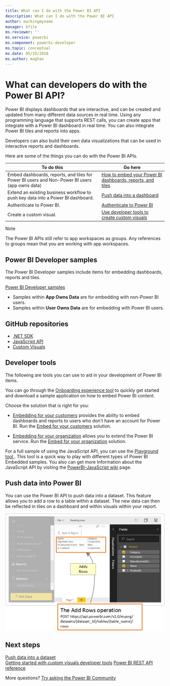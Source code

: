 ```yaml
---
title: What can I do with the Power BI API
description: What can I do with the Power BI API
author: markingmyname
manager: kfile
ms.reviewer: ''
ms.service: powerbi
ms.component: powerbi-developer
ms.topic: conceptual
ms.date: 05/25/2018
ms.author: maghan
---
```


# What can developers do with the Power BI API?

Power BI displays dashboards that are interactive, and can be created and updated from many different data sources in real time. Using any programming language that supports REST calls, you can create apps that integrate with a Power BI dashboard in real time. You can also integrate Power BI tiles and reports into apps.

Developers can also build their own data visualizations that can be used in interactive reports and dashboards.

Here are some of the things you can do with the Power BI APIs.

| **To do this** | **Go here** |
| --- | --- |
| Embed dashboards, reports, and tiles for Power BI users and Non-Power BI users (app owns data) |[How to embed your Power BI dashboards, reports, and tiles](embedding-content.md) |
| Extend an existing business workflow to push key data into a Power BI dashboard. |[Push data into a dashboard](walkthrough-push-data.md) |
| Authenticate to Power BI. |[Authenticate to Power BI](get-azuread-access-token.md) |
| Create a custom visual. |[Use developer tools to create custom visuals](../service-custom-visuals-getting-started-with-developer-tools.md) |

> [!NOTE]
> The Power BI APIs still refer to app workspaces as groups. Any references to groups mean that you are working with app workspaces.

## Power BI Developer samples

The Power BI Developer samples include items for embedding dashboards, reports and tiles.

[Power BI Developer samples](https://github.com/Microsoft/PowerBI-Developer-Samples)

* Samples within **App Owns Data** are for embedding with non-Power BI users.
* Samples within **User Owns Data** are for embedding with Power BI users.

## GitHub repositories

* [.NET SDK](https://github.com/Microsoft/PowerBI-CSharp)
* [JavaScript API](https://github.com/Microsoft/PowerBI-JavaScript)
* [Custom Visuals](https://github.com/Microsoft/PowerBI-visuals)

## Developer tools

The following are tools you can use to aid in your development of Power BI items.

You can go through the [Onboarding experience tool](https://aka.ms/embedsetup) to quickly get started and download a sample application on how to embed Power BI content.

Choose the solution that is right for you:

* [Embedding for your customers](embedding.md#embedding-for-your-customers) provides the ability to embed dashboards and reports to users who don't have an account for Power BI. Run the [Embed for your customers](https://aka.ms/embedsetup/AppOwnsData) solution.

* [Embedding for your organization](embedding.md#embedding-for-your-organization) allows you to extend the Power BI service. Run the [Embed for your organization](https://aka.ms/embedsetup/UserOwnsData) solution.

For a full sample of using the JavaScript API, you can use the [Playground tool ](https://microsoft.github.io/PowerBI-JavaScript/demo). This tool is a quick way to play with different types of Power BI Embedded samples. You also can get more Information about the JavaScript API by visiting the [PowerBI-JavaScript wiki](https://github.com/Microsoft/powerbi-javascript/wiki) page.

## Push data into Power BI

You can use the Power BI API to push data into a dataset. This feature allows you to add a row to a table within a dataset. The new data can then be reflected in tiles on a dashboard and within visuals within your report.

![Push data sample](media/what-can-you-do/powerbi-push-data.png)

## Next steps

[Push data into a dataset](walkthrough-push-data.md)  
[Getting started with custom visuals developer tools](../service-custom-visuals-getting-started-with-developer-tools.md)
[Power BI REST API reference](https://docs.microsoft.com/rest/api/power-bi/)  

More questions? [Try asking the Power BI Community](http://community.powerbi.com/)